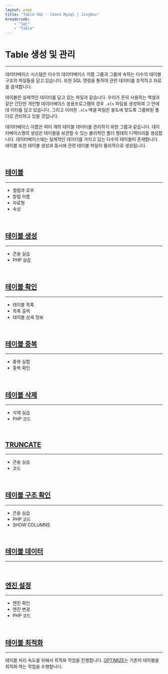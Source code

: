 ```yaml
---
layout: page
title: "Table SQL - learn Mysql | JinyDev"
breadcrumb:
    - "Sql"
    - "Table"
--- 
```


# Table 생성 및 관리
---
데이터베이스 시스템은 다수의 데이터베이스 이름 그룹과 그룹에 속하는 다수의 테이블 구조의 파일들을 담고 있습니다. 또한 SQL 명령을 통하여 관련 데이터를 조작하고 자료 를 검색합니다.  

테이블은 실제적인 데이터를 담고 있는 파일과 같습니다. 우리가 흔히 사용하는 엑셀과 같은 간단한 개인형 데이터베이스 응용프로그램의 경우 `.xls` 파일을 생성하여 그 안에 데 이터를 담고 있습니다. 
그리고 이러한 `.xls` 엑셀 파일은 용도에 맞도록 그룹화된 폴더로 관리하고 있을 것입니다.  

데이터베이스 이름은 여러 개의 테이블 데이터를 관리하기 위한 그룹과 같습니다. 
데이 터베이스명의 생성은 테이블을 보관할 수 있는 물리적인 폴더 형태의 디렉터리를 생성합 니다. 
데이터베이스에는 실제적인 데이터를 가지고 있는 다수의 테이블이 존재합니다. 
테이블 또한 테이블 생성과 동시에 관련 테이블 파일이 물리적으로 생성됩니다. 

<br>

## [테이블](rows)
---
* 컬럼과 로우
* 칼럼 이름 
* 자료형
* 속성

<br>

## [테이블 생성](create)
---
* 콘솔 실습
* PHP 실습

<br>

## [테이블 확인](tablelist)
---
* 테이블 목록
* 목록 출력
* 테이블 상세 정보

<br>

## [테이블 중복](duplicate)
---
* 중복 실험
* 중복 확인

<br>

## [테이블 삭제](drop)
---
* 삭제 실습
* PHP 코드

<br>

## [TRUNCATE](truncate) 
---
* 콘솔 실습
* 코드

<br>

## [테이블 구조 확인](desc) 
---
* 콘솔 실습 
* PHP 코드
* SHOW COLUMNS

<br>

## [테이블 데이터](data)
---

<br>

## [엔진 설정](engine)
---
* 엔진 확인
* 엔진 변경
* PHP 코드 

<br>

## [테이블 최적화](optimize)
---
테이블 처리 속도를 위해서 최적화 작업을 진행합니다. [OPTIMIZE](optimize)는 기존의 테이블을 최적화 하는 작업을 수행합니다.





